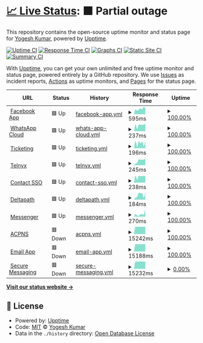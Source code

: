# [📈 Live Status](https://chashguru.github.io/monitoring): <!--live status--> **🟧 Partial outage**

This repository contains the open-source uptime monitor and status page for [Yogesh Kumar](https://chashguru.github.io/monitoring), powered by [Upptime](https://github.com/upptime/upptime).

[![Uptime CI](https://github.com/chashguru/monitoring/workflows/Uptime%20CI/badge.svg)](https://github.com/chashguru/monitoring/actions?query=workflow%3A%22Uptime+CI%22)
[![Response Time CI](https://github.com/chashguru/monitoring/workflows/Response%20Time%20CI/badge.svg)](https://github.com/chashguru/monitoring/actions?query=workflow%3A%22Response+Time+CI%22)
[![Graphs CI](https://github.com/chashguru/monitoring/workflows/Graphs%20CI/badge.svg)](https://github.com/chashguru/monitoring/actions?query=workflow%3A%22Graphs+CI%22)
[![Static Site CI](https://github.com/chashguru/monitoring/workflows/Static%20Site%20CI/badge.svg)](https://github.com/chashguru/monitoring/actions?query=workflow%3A%22Static+Site+CI%22)
[![Summary CI](https://github.com/chashguru/monitoring/workflows/Summary%20CI/badge.svg)](https://github.com/chashguru/monitoring/actions?query=workflow%3A%22Summary+CI%22)

With [Upptime](https://upptime.js.org), you can get your own unlimited and free uptime monitor and status page, powered entirely by a GitHub repository. We use [Issues](https://github.com/chashguru/monitoring/issues) as incident reports, [Actions](https://github.com/chashguru/monitoring/actions) as uptime monitors, and [Pages](https://chashguru.github.io/monitoring) for the status page.

<!--start: status pages-->
<!-- This summary is generated by Upptime (https://github.com/upptime/upptime) -->
<!-- Do not edit this manually, your changes will be overwritten -->
<!-- prettier-ignore -->
| URL | Status | History | Response Time | Uptime |
| --- | ------ | ------- | ------------- | ------ |
| <img alt="" src="https://icons.duckduckgo.com/ip3/dash11.comm100.io.ico" height="13"> [Facebook App](https://dash11.comm100.io/api/facebookapp/health) | 🟩 Up | [facebook-app.yml](https://github.com/chashguru/monitoring/commits/HEAD/history/facebook-app.yml) | <details><summary><img alt="Response time graph" src="./graphs/facebook-app/response-time-week.png" height="20"> 595ms</summary><br><a href="https://chashguru.github.io/monitoring/history/facebook-app"><img alt="Response time 475" src="https://img.shields.io/endpoint?url=https%3A%2F%2Fraw.githubusercontent.com%2Fchashguru%2Fmonitoring%2FHEAD%2Fapi%2Ffacebook-app%2Fresponse-time.json"></a><br><a href="https://chashguru.github.io/monitoring/history/facebook-app"><img alt="24-hour response time 1669" src="https://img.shields.io/endpoint?url=https%3A%2F%2Fraw.githubusercontent.com%2Fchashguru%2Fmonitoring%2FHEAD%2Fapi%2Ffacebook-app%2Fresponse-time-day.json"></a><br><a href="https://chashguru.github.io/monitoring/history/facebook-app"><img alt="7-day response time 595" src="https://img.shields.io/endpoint?url=https%3A%2F%2Fraw.githubusercontent.com%2Fchashguru%2Fmonitoring%2FHEAD%2Fapi%2Ffacebook-app%2Fresponse-time-week.json"></a><br><a href="https://chashguru.github.io/monitoring/history/facebook-app"><img alt="30-day response time 475" src="https://img.shields.io/endpoint?url=https%3A%2F%2Fraw.githubusercontent.com%2Fchashguru%2Fmonitoring%2FHEAD%2Fapi%2Ffacebook-app%2Fresponse-time-month.json"></a><br><a href="https://chashguru.github.io/monitoring/history/facebook-app"><img alt="1-year response time 475" src="https://img.shields.io/endpoint?url=https%3A%2F%2Fraw.githubusercontent.com%2Fchashguru%2Fmonitoring%2FHEAD%2Fapi%2Ffacebook-app%2Fresponse-time-year.json"></a></details> | <details><summary><a href="https://chashguru.github.io/monitoring/history/facebook-app">100.00%</a></summary><a href="https://chashguru.github.io/monitoring/history/facebook-app"><img alt="All-time uptime 100.00%" src="https://img.shields.io/endpoint?url=https%3A%2F%2Fraw.githubusercontent.com%2Fchashguru%2Fmonitoring%2FHEAD%2Fapi%2Ffacebook-app%2Fuptime.json"></a><br><a href="https://chashguru.github.io/monitoring/history/facebook-app"><img alt="24-hour uptime 100.00%" src="https://img.shields.io/endpoint?url=https%3A%2F%2Fraw.githubusercontent.com%2Fchashguru%2Fmonitoring%2FHEAD%2Fapi%2Ffacebook-app%2Fuptime-day.json"></a><br><a href="https://chashguru.github.io/monitoring/history/facebook-app"><img alt="7-day uptime 100.00%" src="https://img.shields.io/endpoint?url=https%3A%2F%2Fraw.githubusercontent.com%2Fchashguru%2Fmonitoring%2FHEAD%2Fapi%2Ffacebook-app%2Fuptime-week.json"></a><br><a href="https://chashguru.github.io/monitoring/history/facebook-app"><img alt="30-day uptime 100.00%" src="https://img.shields.io/endpoint?url=https%3A%2F%2Fraw.githubusercontent.com%2Fchashguru%2Fmonitoring%2FHEAD%2Fapi%2Ffacebook-app%2Fuptime-month.json"></a><br><a href="https://chashguru.github.io/monitoring/history/facebook-app"><img alt="1-year uptime 100.00%" src="https://img.shields.io/endpoint?url=https%3A%2F%2Fraw.githubusercontent.com%2Fchashguru%2Fmonitoring%2FHEAD%2Fapi%2Ffacebook-app%2Fuptime-year.json"></a></details>
| <img alt="" src="https://icons.duckduckgo.com/ip3/dash11.comm100.io.ico" height="13"> [WhatsApp Cloud](https://dash11.comm100.io/api/whatsappcloud/health) | 🟩 Up | [whats-app-cloud.yml](https://github.com/chashguru/monitoring/commits/HEAD/history/whats-app-cloud.yml) | <details><summary><img alt="Response time graph" src="./graphs/whats-app-cloud/response-time-week.png" height="20"> 237ms</summary><br><a href="https://chashguru.github.io/monitoring/history/whats-app-cloud"><img alt="Response time 214" src="https://img.shields.io/endpoint?url=https%3A%2F%2Fraw.githubusercontent.com%2Fchashguru%2Fmonitoring%2FHEAD%2Fapi%2Fwhats-app-cloud%2Fresponse-time.json"></a><br><a href="https://chashguru.github.io/monitoring/history/whats-app-cloud"><img alt="24-hour response time 259" src="https://img.shields.io/endpoint?url=https%3A%2F%2Fraw.githubusercontent.com%2Fchashguru%2Fmonitoring%2FHEAD%2Fapi%2Fwhats-app-cloud%2Fresponse-time-day.json"></a><br><a href="https://chashguru.github.io/monitoring/history/whats-app-cloud"><img alt="7-day response time 237" src="https://img.shields.io/endpoint?url=https%3A%2F%2Fraw.githubusercontent.com%2Fchashguru%2Fmonitoring%2FHEAD%2Fapi%2Fwhats-app-cloud%2Fresponse-time-week.json"></a><br><a href="https://chashguru.github.io/monitoring/history/whats-app-cloud"><img alt="30-day response time 214" src="https://img.shields.io/endpoint?url=https%3A%2F%2Fraw.githubusercontent.com%2Fchashguru%2Fmonitoring%2FHEAD%2Fapi%2Fwhats-app-cloud%2Fresponse-time-month.json"></a><br><a href="https://chashguru.github.io/monitoring/history/whats-app-cloud"><img alt="1-year response time 214" src="https://img.shields.io/endpoint?url=https%3A%2F%2Fraw.githubusercontent.com%2Fchashguru%2Fmonitoring%2FHEAD%2Fapi%2Fwhats-app-cloud%2Fresponse-time-year.json"></a></details> | <details><summary><a href="https://chashguru.github.io/monitoring/history/whats-app-cloud">100.00%</a></summary><a href="https://chashguru.github.io/monitoring/history/whats-app-cloud"><img alt="All-time uptime 100.00%" src="https://img.shields.io/endpoint?url=https%3A%2F%2Fraw.githubusercontent.com%2Fchashguru%2Fmonitoring%2FHEAD%2Fapi%2Fwhats-app-cloud%2Fuptime.json"></a><br><a href="https://chashguru.github.io/monitoring/history/whats-app-cloud"><img alt="24-hour uptime 100.00%" src="https://img.shields.io/endpoint?url=https%3A%2F%2Fraw.githubusercontent.com%2Fchashguru%2Fmonitoring%2FHEAD%2Fapi%2Fwhats-app-cloud%2Fuptime-day.json"></a><br><a href="https://chashguru.github.io/monitoring/history/whats-app-cloud"><img alt="7-day uptime 100.00%" src="https://img.shields.io/endpoint?url=https%3A%2F%2Fraw.githubusercontent.com%2Fchashguru%2Fmonitoring%2FHEAD%2Fapi%2Fwhats-app-cloud%2Fuptime-week.json"></a><br><a href="https://chashguru.github.io/monitoring/history/whats-app-cloud"><img alt="30-day uptime 100.00%" src="https://img.shields.io/endpoint?url=https%3A%2F%2Fraw.githubusercontent.com%2Fchashguru%2Fmonitoring%2FHEAD%2Fapi%2Fwhats-app-cloud%2Fuptime-month.json"></a><br><a href="https://chashguru.github.io/monitoring/history/whats-app-cloud"><img alt="1-year uptime 100.00%" src="https://img.shields.io/endpoint?url=https%3A%2F%2Fraw.githubusercontent.com%2Fchashguru%2Fmonitoring%2FHEAD%2Fapi%2Fwhats-app-cloud%2Fuptime-year.json"></a></details>
| <img alt="" src="https://icons.duckduckgo.com/ip3/dash11.comm100.io.ico" height="13"> [Ticketing](https://dash11.comm100.io/api/ticketing/health) | 🟩 Up | [ticketing.yml](https://github.com/chashguru/monitoring/commits/HEAD/history/ticketing.yml) | <details><summary><img alt="Response time graph" src="./graphs/ticketing/response-time-week.png" height="20"> 196ms</summary><br><a href="https://chashguru.github.io/monitoring/history/ticketing"><img alt="Response time 191" src="https://img.shields.io/endpoint?url=https%3A%2F%2Fraw.githubusercontent.com%2Fchashguru%2Fmonitoring%2FHEAD%2Fapi%2Fticketing%2Fresponse-time.json"></a><br><a href="https://chashguru.github.io/monitoring/history/ticketing"><img alt="24-hour response time 267" src="https://img.shields.io/endpoint?url=https%3A%2F%2Fraw.githubusercontent.com%2Fchashguru%2Fmonitoring%2FHEAD%2Fapi%2Fticketing%2Fresponse-time-day.json"></a><br><a href="https://chashguru.github.io/monitoring/history/ticketing"><img alt="7-day response time 196" src="https://img.shields.io/endpoint?url=https%3A%2F%2Fraw.githubusercontent.com%2Fchashguru%2Fmonitoring%2FHEAD%2Fapi%2Fticketing%2Fresponse-time-week.json"></a><br><a href="https://chashguru.github.io/monitoring/history/ticketing"><img alt="30-day response time 191" src="https://img.shields.io/endpoint?url=https%3A%2F%2Fraw.githubusercontent.com%2Fchashguru%2Fmonitoring%2FHEAD%2Fapi%2Fticketing%2Fresponse-time-month.json"></a><br><a href="https://chashguru.github.io/monitoring/history/ticketing"><img alt="1-year response time 191" src="https://img.shields.io/endpoint?url=https%3A%2F%2Fraw.githubusercontent.com%2Fchashguru%2Fmonitoring%2FHEAD%2Fapi%2Fticketing%2Fresponse-time-year.json"></a></details> | <details><summary><a href="https://chashguru.github.io/monitoring/history/ticketing">100.00%</a></summary><a href="https://chashguru.github.io/monitoring/history/ticketing"><img alt="All-time uptime 100.00%" src="https://img.shields.io/endpoint?url=https%3A%2F%2Fraw.githubusercontent.com%2Fchashguru%2Fmonitoring%2FHEAD%2Fapi%2Fticketing%2Fuptime.json"></a><br><a href="https://chashguru.github.io/monitoring/history/ticketing"><img alt="24-hour uptime 100.00%" src="https://img.shields.io/endpoint?url=https%3A%2F%2Fraw.githubusercontent.com%2Fchashguru%2Fmonitoring%2FHEAD%2Fapi%2Fticketing%2Fuptime-day.json"></a><br><a href="https://chashguru.github.io/monitoring/history/ticketing"><img alt="7-day uptime 100.00%" src="https://img.shields.io/endpoint?url=https%3A%2F%2Fraw.githubusercontent.com%2Fchashguru%2Fmonitoring%2FHEAD%2Fapi%2Fticketing%2Fuptime-week.json"></a><br><a href="https://chashguru.github.io/monitoring/history/ticketing"><img alt="30-day uptime 100.00%" src="https://img.shields.io/endpoint?url=https%3A%2F%2Fraw.githubusercontent.com%2Fchashguru%2Fmonitoring%2FHEAD%2Fapi%2Fticketing%2Fuptime-month.json"></a><br><a href="https://chashguru.github.io/monitoring/history/ticketing"><img alt="1-year uptime 100.00%" src="https://img.shields.io/endpoint?url=https%3A%2F%2Fraw.githubusercontent.com%2Fchashguru%2Fmonitoring%2FHEAD%2Fapi%2Fticketing%2Fuptime-year.json"></a></details>
| <img alt="" src="https://icons.duckduckgo.com/ip3/dash11.comm100.io.ico" height="13"> [Telnyx](https://dash11.comm100.io/api/telnyxsmsadapter/health) | 🟩 Up | [telnyx.yml](https://github.com/chashguru/monitoring/commits/HEAD/history/telnyx.yml) | <details><summary><img alt="Response time graph" src="./graphs/telnyx/response-time-week.png" height="20"> 245ms</summary><br><a href="https://chashguru.github.io/monitoring/history/telnyx"><img alt="Response time 199" src="https://img.shields.io/endpoint?url=https%3A%2F%2Fraw.githubusercontent.com%2Fchashguru%2Fmonitoring%2FHEAD%2Fapi%2Ftelnyx%2Fresponse-time.json"></a><br><a href="https://chashguru.github.io/monitoring/history/telnyx"><img alt="24-hour response time 256" src="https://img.shields.io/endpoint?url=https%3A%2F%2Fraw.githubusercontent.com%2Fchashguru%2Fmonitoring%2FHEAD%2Fapi%2Ftelnyx%2Fresponse-time-day.json"></a><br><a href="https://chashguru.github.io/monitoring/history/telnyx"><img alt="7-day response time 245" src="https://img.shields.io/endpoint?url=https%3A%2F%2Fraw.githubusercontent.com%2Fchashguru%2Fmonitoring%2FHEAD%2Fapi%2Ftelnyx%2Fresponse-time-week.json"></a><br><a href="https://chashguru.github.io/monitoring/history/telnyx"><img alt="30-day response time 199" src="https://img.shields.io/endpoint?url=https%3A%2F%2Fraw.githubusercontent.com%2Fchashguru%2Fmonitoring%2FHEAD%2Fapi%2Ftelnyx%2Fresponse-time-month.json"></a><br><a href="https://chashguru.github.io/monitoring/history/telnyx"><img alt="1-year response time 199" src="https://img.shields.io/endpoint?url=https%3A%2F%2Fraw.githubusercontent.com%2Fchashguru%2Fmonitoring%2FHEAD%2Fapi%2Ftelnyx%2Fresponse-time-year.json"></a></details> | <details><summary><a href="https://chashguru.github.io/monitoring/history/telnyx">100.00%</a></summary><a href="https://chashguru.github.io/monitoring/history/telnyx"><img alt="All-time uptime 100.00%" src="https://img.shields.io/endpoint?url=https%3A%2F%2Fraw.githubusercontent.com%2Fchashguru%2Fmonitoring%2FHEAD%2Fapi%2Ftelnyx%2Fuptime.json"></a><br><a href="https://chashguru.github.io/monitoring/history/telnyx"><img alt="24-hour uptime 100.00%" src="https://img.shields.io/endpoint?url=https%3A%2F%2Fraw.githubusercontent.com%2Fchashguru%2Fmonitoring%2FHEAD%2Fapi%2Ftelnyx%2Fuptime-day.json"></a><br><a href="https://chashguru.github.io/monitoring/history/telnyx"><img alt="7-day uptime 100.00%" src="https://img.shields.io/endpoint?url=https%3A%2F%2Fraw.githubusercontent.com%2Fchashguru%2Fmonitoring%2FHEAD%2Fapi%2Ftelnyx%2Fuptime-week.json"></a><br><a href="https://chashguru.github.io/monitoring/history/telnyx"><img alt="30-day uptime 100.00%" src="https://img.shields.io/endpoint?url=https%3A%2F%2Fraw.githubusercontent.com%2Fchashguru%2Fmonitoring%2FHEAD%2Fapi%2Ftelnyx%2Fuptime-month.json"></a><br><a href="https://chashguru.github.io/monitoring/history/telnyx"><img alt="1-year uptime 100.00%" src="https://img.shields.io/endpoint?url=https%3A%2F%2Fraw.githubusercontent.com%2Fchashguru%2Fmonitoring%2FHEAD%2Fapi%2Ftelnyx%2Fuptime-year.json"></a></details>
| <img alt="" src="https://icons.duckduckgo.com/ip3/dash11.comm100.io.ico" height="13"> [Contact SSO](https://dash11.comm100.io/api/contactsso/health) | 🟩 Up | [contact-sso.yml](https://github.com/chashguru/monitoring/commits/HEAD/history/contact-sso.yml) | <details><summary><img alt="Response time graph" src="./graphs/contact-sso/response-time-week.png" height="20"> 238ms</summary><br><a href="https://chashguru.github.io/monitoring/history/contact-sso"><img alt="Response time 226" src="https://img.shields.io/endpoint?url=https%3A%2F%2Fraw.githubusercontent.com%2Fchashguru%2Fmonitoring%2FHEAD%2Fapi%2Fcontact-sso%2Fresponse-time.json"></a><br><a href="https://chashguru.github.io/monitoring/history/contact-sso"><img alt="24-hour response time 257" src="https://img.shields.io/endpoint?url=https%3A%2F%2Fraw.githubusercontent.com%2Fchashguru%2Fmonitoring%2FHEAD%2Fapi%2Fcontact-sso%2Fresponse-time-day.json"></a><br><a href="https://chashguru.github.io/monitoring/history/contact-sso"><img alt="7-day response time 238" src="https://img.shields.io/endpoint?url=https%3A%2F%2Fraw.githubusercontent.com%2Fchashguru%2Fmonitoring%2FHEAD%2Fapi%2Fcontact-sso%2Fresponse-time-week.json"></a><br><a href="https://chashguru.github.io/monitoring/history/contact-sso"><img alt="30-day response time 226" src="https://img.shields.io/endpoint?url=https%3A%2F%2Fraw.githubusercontent.com%2Fchashguru%2Fmonitoring%2FHEAD%2Fapi%2Fcontact-sso%2Fresponse-time-month.json"></a><br><a href="https://chashguru.github.io/monitoring/history/contact-sso"><img alt="1-year response time 226" src="https://img.shields.io/endpoint?url=https%3A%2F%2Fraw.githubusercontent.com%2Fchashguru%2Fmonitoring%2FHEAD%2Fapi%2Fcontact-sso%2Fresponse-time-year.json"></a></details> | <details><summary><a href="https://chashguru.github.io/monitoring/history/contact-sso">100.00%</a></summary><a href="https://chashguru.github.io/monitoring/history/contact-sso"><img alt="All-time uptime 100.00%" src="https://img.shields.io/endpoint?url=https%3A%2F%2Fraw.githubusercontent.com%2Fchashguru%2Fmonitoring%2FHEAD%2Fapi%2Fcontact-sso%2Fuptime.json"></a><br><a href="https://chashguru.github.io/monitoring/history/contact-sso"><img alt="24-hour uptime 100.00%" src="https://img.shields.io/endpoint?url=https%3A%2F%2Fraw.githubusercontent.com%2Fchashguru%2Fmonitoring%2FHEAD%2Fapi%2Fcontact-sso%2Fuptime-day.json"></a><br><a href="https://chashguru.github.io/monitoring/history/contact-sso"><img alt="7-day uptime 100.00%" src="https://img.shields.io/endpoint?url=https%3A%2F%2Fraw.githubusercontent.com%2Fchashguru%2Fmonitoring%2FHEAD%2Fapi%2Fcontact-sso%2Fuptime-week.json"></a><br><a href="https://chashguru.github.io/monitoring/history/contact-sso"><img alt="30-day uptime 100.00%" src="https://img.shields.io/endpoint?url=https%3A%2F%2Fraw.githubusercontent.com%2Fchashguru%2Fmonitoring%2FHEAD%2Fapi%2Fcontact-sso%2Fuptime-month.json"></a><br><a href="https://chashguru.github.io/monitoring/history/contact-sso"><img alt="1-year uptime 100.00%" src="https://img.shields.io/endpoint?url=https%3A%2F%2Fraw.githubusercontent.com%2Fchashguru%2Fmonitoring%2FHEAD%2Fapi%2Fcontact-sso%2Fuptime-year.json"></a></details>
| <img alt="" src="https://icons.duckduckgo.com/ip3/dash11.comm100.io.ico" height="13"> [Deltapath](https://dash11.comm100.io/api/deltapath/health) | 🟩 Up | [deltapath.yml](https://github.com/chashguru/monitoring/commits/HEAD/history/deltapath.yml) | <details><summary><img alt="Response time graph" src="./graphs/deltapath/response-time-week.png" height="20"> 184ms</summary><br><a href="https://chashguru.github.io/monitoring/history/deltapath"><img alt="Response time 182" src="https://img.shields.io/endpoint?url=https%3A%2F%2Fraw.githubusercontent.com%2Fchashguru%2Fmonitoring%2FHEAD%2Fapi%2Fdeltapath%2Fresponse-time.json"></a><br><a href="https://chashguru.github.io/monitoring/history/deltapath"><img alt="24-hour response time 69" src="https://img.shields.io/endpoint?url=https%3A%2F%2Fraw.githubusercontent.com%2Fchashguru%2Fmonitoring%2FHEAD%2Fapi%2Fdeltapath%2Fresponse-time-day.json"></a><br><a href="https://chashguru.github.io/monitoring/history/deltapath"><img alt="7-day response time 184" src="https://img.shields.io/endpoint?url=https%3A%2F%2Fraw.githubusercontent.com%2Fchashguru%2Fmonitoring%2FHEAD%2Fapi%2Fdeltapath%2Fresponse-time-week.json"></a><br><a href="https://chashguru.github.io/monitoring/history/deltapath"><img alt="30-day response time 182" src="https://img.shields.io/endpoint?url=https%3A%2F%2Fraw.githubusercontent.com%2Fchashguru%2Fmonitoring%2FHEAD%2Fapi%2Fdeltapath%2Fresponse-time-month.json"></a><br><a href="https://chashguru.github.io/monitoring/history/deltapath"><img alt="1-year response time 182" src="https://img.shields.io/endpoint?url=https%3A%2F%2Fraw.githubusercontent.com%2Fchashguru%2Fmonitoring%2FHEAD%2Fapi%2Fdeltapath%2Fresponse-time-year.json"></a></details> | <details><summary><a href="https://chashguru.github.io/monitoring/history/deltapath">100.00%</a></summary><a href="https://chashguru.github.io/monitoring/history/deltapath"><img alt="All-time uptime 100.00%" src="https://img.shields.io/endpoint?url=https%3A%2F%2Fraw.githubusercontent.com%2Fchashguru%2Fmonitoring%2FHEAD%2Fapi%2Fdeltapath%2Fuptime.json"></a><br><a href="https://chashguru.github.io/monitoring/history/deltapath"><img alt="24-hour uptime 100.00%" src="https://img.shields.io/endpoint?url=https%3A%2F%2Fraw.githubusercontent.com%2Fchashguru%2Fmonitoring%2FHEAD%2Fapi%2Fdeltapath%2Fuptime-day.json"></a><br><a href="https://chashguru.github.io/monitoring/history/deltapath"><img alt="7-day uptime 100.00%" src="https://img.shields.io/endpoint?url=https%3A%2F%2Fraw.githubusercontent.com%2Fchashguru%2Fmonitoring%2FHEAD%2Fapi%2Fdeltapath%2Fuptime-week.json"></a><br><a href="https://chashguru.github.io/monitoring/history/deltapath"><img alt="30-day uptime 100.00%" src="https://img.shields.io/endpoint?url=https%3A%2F%2Fraw.githubusercontent.com%2Fchashguru%2Fmonitoring%2FHEAD%2Fapi%2Fdeltapath%2Fuptime-month.json"></a><br><a href="https://chashguru.github.io/monitoring/history/deltapath"><img alt="1-year uptime 100.00%" src="https://img.shields.io/endpoint?url=https%3A%2F%2Fraw.githubusercontent.com%2Fchashguru%2Fmonitoring%2FHEAD%2Fapi%2Fdeltapath%2Fuptime-year.json"></a></details>
| <img alt="" src="https://icons.duckduckgo.com/ip3/dash11.comm100.io.ico" height="13"> [Messenger](https://dash11.comm100.io/api/messenger/health) | 🟩 Up | [messenger.yml](https://github.com/chashguru/monitoring/commits/HEAD/history/messenger.yml) | <details><summary><img alt="Response time graph" src="./graphs/messenger/response-time-week.png" height="20"> 270ms</summary><br><a href="https://chashguru.github.io/monitoring/history/messenger"><img alt="Response time 198" src="https://img.shields.io/endpoint?url=https%3A%2F%2Fraw.githubusercontent.com%2Fchashguru%2Fmonitoring%2FHEAD%2Fapi%2Fmessenger%2Fresponse-time.json"></a><br><a href="https://chashguru.github.io/monitoring/history/messenger"><img alt="24-hour response time 253" src="https://img.shields.io/endpoint?url=https%3A%2F%2Fraw.githubusercontent.com%2Fchashguru%2Fmonitoring%2FHEAD%2Fapi%2Fmessenger%2Fresponse-time-day.json"></a><br><a href="https://chashguru.github.io/monitoring/history/messenger"><img alt="7-day response time 270" src="https://img.shields.io/endpoint?url=https%3A%2F%2Fraw.githubusercontent.com%2Fchashguru%2Fmonitoring%2FHEAD%2Fapi%2Fmessenger%2Fresponse-time-week.json"></a><br><a href="https://chashguru.github.io/monitoring/history/messenger"><img alt="30-day response time 198" src="https://img.shields.io/endpoint?url=https%3A%2F%2Fraw.githubusercontent.com%2Fchashguru%2Fmonitoring%2FHEAD%2Fapi%2Fmessenger%2Fresponse-time-month.json"></a><br><a href="https://chashguru.github.io/monitoring/history/messenger"><img alt="1-year response time 198" src="https://img.shields.io/endpoint?url=https%3A%2F%2Fraw.githubusercontent.com%2Fchashguru%2Fmonitoring%2FHEAD%2Fapi%2Fmessenger%2Fresponse-time-year.json"></a></details> | <details><summary><a href="https://chashguru.github.io/monitoring/history/messenger">100.00%</a></summary><a href="https://chashguru.github.io/monitoring/history/messenger"><img alt="All-time uptime 100.00%" src="https://img.shields.io/endpoint?url=https%3A%2F%2Fraw.githubusercontent.com%2Fchashguru%2Fmonitoring%2FHEAD%2Fapi%2Fmessenger%2Fuptime.json"></a><br><a href="https://chashguru.github.io/monitoring/history/messenger"><img alt="24-hour uptime 100.00%" src="https://img.shields.io/endpoint?url=https%3A%2F%2Fraw.githubusercontent.com%2Fchashguru%2Fmonitoring%2FHEAD%2Fapi%2Fmessenger%2Fuptime-day.json"></a><br><a href="https://chashguru.github.io/monitoring/history/messenger"><img alt="7-day uptime 100.00%" src="https://img.shields.io/endpoint?url=https%3A%2F%2Fraw.githubusercontent.com%2Fchashguru%2Fmonitoring%2FHEAD%2Fapi%2Fmessenger%2Fuptime-week.json"></a><br><a href="https://chashguru.github.io/monitoring/history/messenger"><img alt="30-day uptime 100.00%" src="https://img.shields.io/endpoint?url=https%3A%2F%2Fraw.githubusercontent.com%2Fchashguru%2Fmonitoring%2FHEAD%2Fapi%2Fmessenger%2Fuptime-month.json"></a><br><a href="https://chashguru.github.io/monitoring/history/messenger"><img alt="1-year uptime 100.00%" src="https://img.shields.io/endpoint?url=https%3A%2F%2Fraw.githubusercontent.com%2Fchashguru%2Fmonitoring%2FHEAD%2Fapi%2Fmessenger%2Fuptime-year.json"></a></details>
| <img alt="" src="https://icons.duckduckgo.com/ip3/dash11.comm100.io.ico" height="13"> [ACPNS](https://dash11.comm100.io/api/acpns/health) | 🟥 Down | [acpns.yml](https://github.com/chashguru/monitoring/commits/HEAD/history/acpns.yml) | <details><summary><img alt="Response time graph" src="./graphs/acpns/response-time-week.png" height="20"> 15242ms</summary><br><a href="https://chashguru.github.io/monitoring/history/acpns"><img alt="Response time 15208" src="https://img.shields.io/endpoint?url=https%3A%2F%2Fraw.githubusercontent.com%2Fchashguru%2Fmonitoring%2FHEAD%2Fapi%2Facpns%2Fresponse-time.json"></a><br><a href="https://chashguru.github.io/monitoring/history/acpns"><img alt="24-hour response time 15267" src="https://img.shields.io/endpoint?url=https%3A%2F%2Fraw.githubusercontent.com%2Fchashguru%2Fmonitoring%2FHEAD%2Fapi%2Facpns%2Fresponse-time-day.json"></a><br><a href="https://chashguru.github.io/monitoring/history/acpns"><img alt="7-day response time 15242" src="https://img.shields.io/endpoint?url=https%3A%2F%2Fraw.githubusercontent.com%2Fchashguru%2Fmonitoring%2FHEAD%2Fapi%2Facpns%2Fresponse-time-week.json"></a><br><a href="https://chashguru.github.io/monitoring/history/acpns"><img alt="30-day response time 15208" src="https://img.shields.io/endpoint?url=https%3A%2F%2Fraw.githubusercontent.com%2Fchashguru%2Fmonitoring%2FHEAD%2Fapi%2Facpns%2Fresponse-time-month.json"></a><br><a href="https://chashguru.github.io/monitoring/history/acpns"><img alt="1-year response time 15208" src="https://img.shields.io/endpoint?url=https%3A%2F%2Fraw.githubusercontent.com%2Fchashguru%2Fmonitoring%2FHEAD%2Fapi%2Facpns%2Fresponse-time-year.json"></a></details> | <details><summary><a href="https://chashguru.github.io/monitoring/history/acpns">100.00%</a></summary><a href="https://chashguru.github.io/monitoring/history/acpns"><img alt="All-time uptime 96.84%" src="https://img.shields.io/endpoint?url=https%3A%2F%2Fraw.githubusercontent.com%2Fchashguru%2Fmonitoring%2FHEAD%2Fapi%2Facpns%2Fuptime.json"></a><br><a href="https://chashguru.github.io/monitoring/history/acpns"><img alt="24-hour uptime 100.00%" src="https://img.shields.io/endpoint?url=https%3A%2F%2Fraw.githubusercontent.com%2Fchashguru%2Fmonitoring%2FHEAD%2Fapi%2Facpns%2Fuptime-day.json"></a><br><a href="https://chashguru.github.io/monitoring/history/acpns"><img alt="7-day uptime 100.00%" src="https://img.shields.io/endpoint?url=https%3A%2F%2Fraw.githubusercontent.com%2Fchashguru%2Fmonitoring%2FHEAD%2Fapi%2Facpns%2Fuptime-week.json"></a><br><a href="https://chashguru.github.io/monitoring/history/acpns"><img alt="30-day uptime 96.84%" src="https://img.shields.io/endpoint?url=https%3A%2F%2Fraw.githubusercontent.com%2Fchashguru%2Fmonitoring%2FHEAD%2Fapi%2Facpns%2Fuptime-month.json"></a><br><a href="https://chashguru.github.io/monitoring/history/acpns"><img alt="1-year uptime 96.84%" src="https://img.shields.io/endpoint?url=https%3A%2F%2Fraw.githubusercontent.com%2Fchashguru%2Fmonitoring%2FHEAD%2Fapi%2Facpns%2Fuptime-year.json"></a></details>
| <img alt="" src="https://icons.duckduckgo.com/ip3/dash11.comm100.io.ico" height="13"> [Email App](https://dash11.comm100.io/api/emailapp/health) | 🟥 Down | [email-app.yml](https://github.com/chashguru/monitoring/commits/HEAD/history/email-app.yml) | <details><summary><img alt="Response time graph" src="./graphs/email-app/response-time-week.png" height="20"> 15188ms</summary><br><a href="https://chashguru.github.io/monitoring/history/email-app"><img alt="Response time 15187" src="https://img.shields.io/endpoint?url=https%3A%2F%2Fraw.githubusercontent.com%2Fchashguru%2Fmonitoring%2FHEAD%2Fapi%2Femail-app%2Fresponse-time.json"></a><br><a href="https://chashguru.github.io/monitoring/history/email-app"><img alt="24-hour response time 15271" src="https://img.shields.io/endpoint?url=https%3A%2F%2Fraw.githubusercontent.com%2Fchashguru%2Fmonitoring%2FHEAD%2Fapi%2Femail-app%2Fresponse-time-day.json"></a><br><a href="https://chashguru.github.io/monitoring/history/email-app"><img alt="7-day response time 15188" src="https://img.shields.io/endpoint?url=https%3A%2F%2Fraw.githubusercontent.com%2Fchashguru%2Fmonitoring%2FHEAD%2Fapi%2Femail-app%2Fresponse-time-week.json"></a><br><a href="https://chashguru.github.io/monitoring/history/email-app"><img alt="30-day response time 15187" src="https://img.shields.io/endpoint?url=https%3A%2F%2Fraw.githubusercontent.com%2Fchashguru%2Fmonitoring%2FHEAD%2Fapi%2Femail-app%2Fresponse-time-month.json"></a><br><a href="https://chashguru.github.io/monitoring/history/email-app"><img alt="1-year response time 15187" src="https://img.shields.io/endpoint?url=https%3A%2F%2Fraw.githubusercontent.com%2Fchashguru%2Fmonitoring%2FHEAD%2Fapi%2Femail-app%2Fresponse-time-year.json"></a></details> | <details><summary><a href="https://chashguru.github.io/monitoring/history/email-app">100.00%</a></summary><a href="https://chashguru.github.io/monitoring/history/email-app"><img alt="All-time uptime 97.10%" src="https://img.shields.io/endpoint?url=https%3A%2F%2Fraw.githubusercontent.com%2Fchashguru%2Fmonitoring%2FHEAD%2Fapi%2Femail-app%2Fuptime.json"></a><br><a href="https://chashguru.github.io/monitoring/history/email-app"><img alt="24-hour uptime 100.00%" src="https://img.shields.io/endpoint?url=https%3A%2F%2Fraw.githubusercontent.com%2Fchashguru%2Fmonitoring%2FHEAD%2Fapi%2Femail-app%2Fuptime-day.json"></a><br><a href="https://chashguru.github.io/monitoring/history/email-app"><img alt="7-day uptime 100.00%" src="https://img.shields.io/endpoint?url=https%3A%2F%2Fraw.githubusercontent.com%2Fchashguru%2Fmonitoring%2FHEAD%2Fapi%2Femail-app%2Fuptime-week.json"></a><br><a href="https://chashguru.github.io/monitoring/history/email-app"><img alt="30-day uptime 97.10%" src="https://img.shields.io/endpoint?url=https%3A%2F%2Fraw.githubusercontent.com%2Fchashguru%2Fmonitoring%2FHEAD%2Fapi%2Femail-app%2Fuptime-month.json"></a><br><a href="https://chashguru.github.io/monitoring/history/email-app"><img alt="1-year uptime 97.10%" src="https://img.shields.io/endpoint?url=https%3A%2F%2Fraw.githubusercontent.com%2Fchashguru%2Fmonitoring%2FHEAD%2Fapi%2Femail-app%2Fuptime-year.json"></a></details>
| <img alt="" src="https://icons.duckduckgo.com/ip3/dash11.comm100.io.ico" height="13"> [Secure Messaging](https://dash11.comm100.io/api/securemessaging/health) | 🟥 Down | [secure-messaging.yml](https://github.com/chashguru/monitoring/commits/HEAD/history/secure-messaging.yml) | <details><summary><img alt="Response time graph" src="./graphs/secure-messaging/response-time-week.png" height="20"> 15232ms</summary><br><a href="https://chashguru.github.io/monitoring/history/secure-messaging"><img alt="Response time 15196" src="https://img.shields.io/endpoint?url=https%3A%2F%2Fraw.githubusercontent.com%2Fchashguru%2Fmonitoring%2FHEAD%2Fapi%2Fsecure-messaging%2Fresponse-time.json"></a><br><a href="https://chashguru.github.io/monitoring/history/secure-messaging"><img alt="24-hour response time 15261" src="https://img.shields.io/endpoint?url=https%3A%2F%2Fraw.githubusercontent.com%2Fchashguru%2Fmonitoring%2FHEAD%2Fapi%2Fsecure-messaging%2Fresponse-time-day.json"></a><br><a href="https://chashguru.github.io/monitoring/history/secure-messaging"><img alt="7-day response time 15232" src="https://img.shields.io/endpoint?url=https%3A%2F%2Fraw.githubusercontent.com%2Fchashguru%2Fmonitoring%2FHEAD%2Fapi%2Fsecure-messaging%2Fresponse-time-week.json"></a><br><a href="https://chashguru.github.io/monitoring/history/secure-messaging"><img alt="30-day response time 15196" src="https://img.shields.io/endpoint?url=https%3A%2F%2Fraw.githubusercontent.com%2Fchashguru%2Fmonitoring%2FHEAD%2Fapi%2Fsecure-messaging%2Fresponse-time-month.json"></a><br><a href="https://chashguru.github.io/monitoring/history/secure-messaging"><img alt="1-year response time 15196" src="https://img.shields.io/endpoint?url=https%3A%2F%2Fraw.githubusercontent.com%2Fchashguru%2Fmonitoring%2FHEAD%2Fapi%2Fsecure-messaging%2Fresponse-time-year.json"></a></details> | <details><summary><a href="https://chashguru.github.io/monitoring/history/secure-messaging">0.00%</a></summary><a href="https://chashguru.github.io/monitoring/history/secure-messaging"><img alt="All-time uptime 0.00%" src="https://img.shields.io/endpoint?url=https%3A%2F%2Fraw.githubusercontent.com%2Fchashguru%2Fmonitoring%2FHEAD%2Fapi%2Fsecure-messaging%2Fuptime.json"></a><br><a href="https://chashguru.github.io/monitoring/history/secure-messaging"><img alt="24-hour uptime 0.00%" src="https://img.shields.io/endpoint?url=https%3A%2F%2Fraw.githubusercontent.com%2Fchashguru%2Fmonitoring%2FHEAD%2Fapi%2Fsecure-messaging%2Fuptime-day.json"></a><br><a href="https://chashguru.github.io/monitoring/history/secure-messaging"><img alt="7-day uptime 0.00%" src="https://img.shields.io/endpoint?url=https%3A%2F%2Fraw.githubusercontent.com%2Fchashguru%2Fmonitoring%2FHEAD%2Fapi%2Fsecure-messaging%2Fuptime-week.json"></a><br><a href="https://chashguru.github.io/monitoring/history/secure-messaging"><img alt="30-day uptime 0.00%" src="https://img.shields.io/endpoint?url=https%3A%2F%2Fraw.githubusercontent.com%2Fchashguru%2Fmonitoring%2FHEAD%2Fapi%2Fsecure-messaging%2Fuptime-month.json"></a><br><a href="https://chashguru.github.io/monitoring/history/secure-messaging"><img alt="1-year uptime 0.00%" src="https://img.shields.io/endpoint?url=https%3A%2F%2Fraw.githubusercontent.com%2Fchashguru%2Fmonitoring%2FHEAD%2Fapi%2Fsecure-messaging%2Fuptime-year.json"></a></details>

<!--end: status pages-->

[**Visit our status website →**](https://chashguru.github.io/monitoring)

## 📄 License

- Powered by: [Upptime](https://github.com/upptime/upptime)
- Code: [MIT](./LICENSE) © [Yogesh Kumar](https://chashguru.github.io/monitoring)
- Data in the `./history` directory: [Open Database License](https://opendatacommons.org/licenses/odbl/1-0/)
